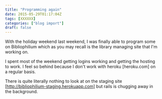 ```yaml
---
title: "Programming again"
date: 2015-05-29T01:17:04Z
tags: [XXXXXX]
categories: ["blog import"]
draft: false
---
```

 
With the holiday weekend last weekend, I was finally able to program some on
Bibliophilium which as you may recall is the library managing site that I'm
working on.

I spent most of the weekend getting logins working and getting the hosting to
work. I feel so behind because I don't work with heroku [heroku.com] on a
regular basis.

There is quite literally nothing to look at on the staging site
[http://bibliophilium-staging.herokuapp.com] but rails is chugging away in the
background.
